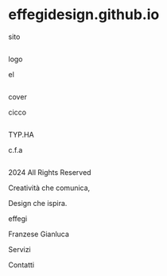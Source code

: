 # effegidesign.github.io
sito
<!DOCTYPE html>
<html xmlns="http://www.w3.org/1999/xhtml" lang="it-IT">
	<head>
		<meta charset="utf-8" />
		<title>sito</title>
		<link href="sito-web-resources/css/idGeneratedStyles.css" rel="stylesheet" type="text/css" />
	</head>
	<body id="sito">
		<div class="_idGenObjectLayout-1">
			<div id="_idContainer000" class="Cornice-grafica-di-base _idGenObjectStyleOverride-1">
			</div>
		</div>
		<div class="_idGenObjectLayout-1">
			<div id="_idContainer020">
				<div id="_idContainer001" class="_idGenObjectStyleOverride-2">
					<img class="_idGenObjectAttribute-1" src="sito-web-resources/image/KJHB.png" alt="" />
				</div>
				<div id="_idContainer002" class="Cornice-grafica-di-base _idGenObjectStyleOverride-2">
				</div>
				<div id="_idContainer003">
					<img class="_idGenObjectAttribute-1" src="sito-web-resources/image/1.png" alt="" />
				</div>
				<div id="_idContainer004" class="Cornice-di-testo-di-base">
					<p class="Paragrafo-base"><span class="CharOverride-1">logo </span></p>
				</div>
				<div id="_idContainer005" class="Cornice-grafica-di-base _idGenObjectStyleOverride-2">
				</div>
				<div id="_idContainer006" class="Cornice-grafica-di-base _idGenObjectStyleOverride-2">
				</div>
				<div id="_idContainer007" class="Cornice-di-testo-di-base">
					<p class="Paragrafo-base"><span class="CharOverride-1">el</span></p>
				</div>
				<div id="_idContainer008" class="Cornice-grafica-di-base _idGenObjectStyleOverride-2">
				</div>
				<div id="_idContainer009" class="Cornice-grafica-di-base _idGenObjectStyleOverride-2">
				</div>
				<div id="_idContainer010" class="_idGenObjectStyleOverride-2">
					<img class="_idGenObjectAttribute-1" src="sito-web-resources/image/Tavola_disegno_1-100.jpg" alt="" />
				</div>
				<div id="_idContainer011" class="_idGenObjectStyleOverride-2">
					<img class="_idGenObjectAttribute-1" src="sito-web-resources/image/posacenere.bip.206.png" alt="" />
				</div>
				<div id="_idContainer012" class="Cornice-di-testo-di-base">
					<p class="Paragrafo-base"><span class="CharOverride-1">cover</span></p>
				</div>
				<div id="_idContainer013" class="Cornice-di-testo-di-base">
					<p class="Paragrafo-base"><span class="CharOverride-1">cicco</span></p>
				</div>
				<div id="_idContainer014" class="Cornice-grafica-di-base _idGenObjectStyleOverride-2">
				</div>
				<div id="_idContainer015" class="Cornice-grafica-di-base _idGenObjectStyleOverride-2">
				</div>
				<div id="_idContainer016" class="_idGenObjectStyleOverride-2">
					<img class="_idGenObjectAttribute-1" src="sito-web-resources/image/de_bona_finito.129.png" alt="" />
				</div>
				<div id="_idContainer017" class="Cornice-di-testo-di-base">
					<p class="Paragrafo-base"><span class="CharOverride-1">TYP.HA</span></p>
				</div>
				<div id="_idContainer018" class="Cornice-di-testo-di-base">
					<p class="Paragrafo-base"><span class="CharOverride-1">c.f.a</span></p>
				</div>
				<div id="_idContainer019" class="_idGenObjectStyleOverride-2">
					<img class="_idGenObjectAttribute-1" src="sito-web-resources/image/lamp_prove_v1.357.png" alt="" />
				</div>
			</div>
		</div>
		<div id="_idContainer021" class="Cornice-di-testo-di-base">
			<p class="Paragrafo-base"><span class="CharOverride-2">2024 All Rights Reserved</span></p>
		</div>
		<div id="_idContainer022" class="Cornice-di-testo-di-base">
			<p class="Paragrafo-base"><span class="CharOverride-3">Creatività che comunica,</span></p>
			<p class="Paragrafo-base"><span class="CharOverride-3">Design che ispira.</span></p>
		</div>
		<div id="_idContainer023" class="Cornice-di-testo-di-base">
			<p class="Paragrafo-base"><span class="CharOverride-4">effegi</span></p>
		</div>
		<div class="_idGenObjectLayout-1">
			<div id="_idContainer024" class="_idGenObjectStyleOverride-3">
			</div>
		</div>
		<div id="_idContainer025" class="Cornice-di-testo-di-base">
			<p class="Paragrafo-base"><span class="CharOverride-2">Franzese Gianluca</span></p>
		</div>
		<div class="_idGenObjectLayout-1">
			<div id="_idContainer026" class="Cornice-grafica-di-base _idGenObjectStyleOverride-3">
			</div>
		</div>
		<div id="_idContainer027" class="Cornice-di-testo-di-base">
			<p class="Paragrafo-base"><span class="CharOverride-2">Servizi</span></p>
		</div>
		<div id="_idContainer028" class="Cornice-di-testo-di-base">
			<p class="Paragrafo-base"><span class="CharOverride-2">Contatti</span></p>
		</div>
	</body>
</html>
